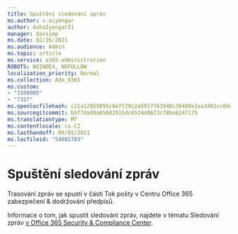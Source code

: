 ```yaml
---
title: Spuštění sledování zpráv
ms.author: v-aiyengar
author: AshaIyengar21
manager: dansimp
ms.date: 02/26/2021
ms.audience: Admin
ms.topic: article
ms.service: o365-administration
ROBOTS: NOINDEX, NOFOLLOW
localization_priority: Normal
ms.collection: Adm_O365
ms.custom:
- "3100005"
- "7327"
ms.openlocfilehash: c21a12855895c8e7f29c2a5917763940c30489e2aa3461cc0dc99799b86c9a34
ms.sourcegitcommit: b5f7da89a650d2915dc652449623c78be6247175
ms.translationtype: MT
ms.contentlocale: cs-CZ
ms.lasthandoff: 08/05/2021
ms.locfileid: "54081783"
---
```

# <a name="run-a-message-trace"></a>Spuštění sledování zpráv

Trasování zpráv se spustí v části Tok pošty v Centru Office 365 zabezpečení & dodržování předpisů.

Informace o tom, jak spustit sledování zpráv, najdete v tématu Sledování zpráv [v Office 365 Security & Compliance Center](https://go.microsoft.com/fwlink/?linkid=2103855).
